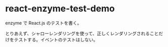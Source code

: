 # react-enzyme-test-demo

enzyme で React.js のテストを書く。

とりあえず、シャローレンダリングを使って、正しくレンダリングされることだけをテストする。イベントのテストはしない。
